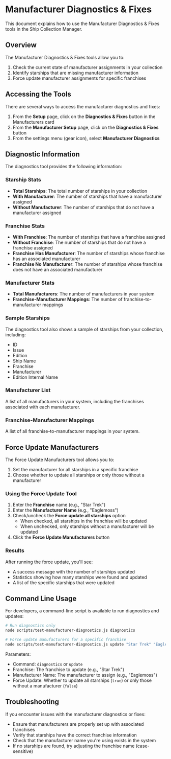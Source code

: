# Manufacturer Diagnostics & Fixes

This document explains how to use the Manufacturer Diagnostics & Fixes tools in the Ship Collection Manager.

## Overview

The Manufacturer Diagnostics & Fixes tools allow you to:

1. Check the current state of manufacturer assignments in your collection
2. Identify starships that are missing manufacturer information
3. Force update manufacturer assignments for specific franchises

## Accessing the Tools

There are several ways to access the manufacturer diagnostics and fixes:

1. From the **Setup** page, click on the **Diagnostics & Fixes** button in the Manufacturers card
2. From the **Manufacturer Setup** page, click on the **Diagnostics & Fixes** button
3. From the settings menu (gear icon), select **Manufacturer Diagnostics**

## Diagnostic Information

The diagnostics tool provides the following information:

### Starship Stats
- **Total Starships**: The total number of starships in your collection
- **With Manufacturer**: The number of starships that have a manufacturer assigned
- **Without Manufacturer**: The number of starships that do not have a manufacturer assigned

### Franchise Stats
- **With Franchise**: The number of starships that have a franchise assigned
- **Without Franchise**: The number of starships that do not have a franchise assigned
- **Franchise Has Manufacturer**: The number of starships whose franchise has an associated manufacturer
- **Franchise No Manufacturer**: The number of starships whose franchise does not have an associated manufacturer

### Manufacturer Stats
- **Total Manufacturers**: The number of manufacturers in your system
- **Franchise-Manufacturer Mappings**: The number of franchise-to-manufacturer mappings

### Sample Starships
The diagnostics tool also shows a sample of starships from your collection, including:
- ID
- Issue
- Edition
- Ship Name
- Franchise
- Manufacturer
- Edition Internal Name

### Manufacturer List
A list of all manufacturers in your system, including the franchises associated with each manufacturer.

### Franchise-Manufacturer Mappings
A list of all franchise-to-manufacturer mappings in your system.

## Force Update Manufacturers

The Force Update Manufacturers tool allows you to:

1. Set the manufacturer for all starships in a specific franchise
2. Choose whether to update all starships or only those without a manufacturer

### Using the Force Update Tool

1. Enter the **Franchise** name (e.g., "Star Trek")
2. Enter the **Manufacturer Name** (e.g., "Eaglemoss")
3. Check/uncheck the **Force update all starships** option
   - When checked, all starships in the franchise will be updated
   - When unchecked, only starships without a manufacturer will be updated
4. Click the **Force Update Manufacturers** button

### Results

After running the force update, you'll see:
- A success message with the number of starships updated
- Statistics showing how many starships were found and updated
- A list of the specific starships that were updated

## Command Line Usage

For developers, a command-line script is available to run diagnostics and updates:

```bash
# Run diagnostics only
node scripts/test-manufacturer-diagnostics.js diagnostics

# Force update manufacturers for a specific franchise
node scripts/test-manufacturer-diagnostics.js update "Star Trek" "Eaglemoss" true
```

Parameters:
- Command: `diagnostics` or `update`
- Franchise: The franchise to update (e.g., "Star Trek")
- Manufacturer Name: The manufacturer to assign (e.g., "Eaglemoss")
- Force Update: Whether to update all starships (`true`) or only those without a manufacturer (`false`)

## Troubleshooting

If you encounter issues with the manufacturer diagnostics or fixes:

- Ensure that manufacturers are properly set up with associated franchises
- Verify that starships have the correct franchise information
- Check that the manufacturer name you're using exists in the system
- If no starships are found, try adjusting the franchise name (case-sensitive) 